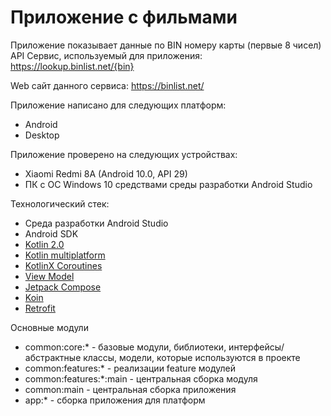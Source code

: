 # Приложение с фильмами

Приложение показывает данные по BIN номеру карты (первые 8 чисел)
API Сервис, используемый для приложения: https://lookup.binlist.net/{bin}

Web сайт данного сервиса: https://binlist.net/

Приложение написано для следующих платформ:

- Android
- Desktop

Приложение проверено на следующих устройствах:

- Xiaomi Redmi 8A (Android 10.0, API 29)
- ПК с ОС Windows 10 средствами среды разработки Android Studio

Технологический стек:

- Среда разработки Android Studio
- Android SDK
- [Kotlin 2.0](https://kotlinlang.org/docs/whatsnew20.html)
- [Kotlin multiplatform](https://kotlinlang.org/docs/multiplatform.html)
- [KotlinX Coroutines](https://github.com/Kotlin/kotlinx.coroutines)
- [View Model](https://www.jetbrains.com/help/kotlin-multiplatform-dev/compose-viewmodel.html)
- [Jetpack Compose](https://developer.android.com/develop/ui/compose)
- [Koin](https://insert-koin.io/)
- [Retrofit](https://square.github.io/retrofit/)

Основные модули

- common:core:* - базовые модули, библиотеки, интерфейсы/абстрактные классы, модели,
  которые используются в проекте
- common:features:* - реализации feature модулей
- common:features:*:main - центральная сборка модуля
- common:main - центральная сборка приложения
- app:* - сборка приложения для платформ